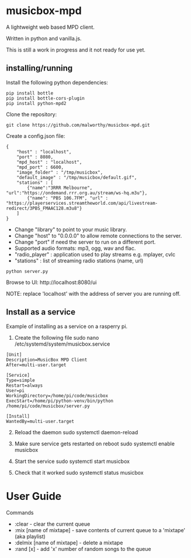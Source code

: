 # musicbox-mpd

A lightweight web based MPD client.

Written in python and vanilla.js.

This is still a work in progress and it not ready for use yet.

## installing/running

Install the following python dependencies:

```
pip install bottle
pip install bottle-cors-plugin
pip install python-mpd2
```

Clone the repository:

```
git clone https://github.com/malworthy/musicbox-mpd.git
```

Create a config.json file:

```
{
    "host" : "localhost",
    "port" : 8080,
    "mpd_host" : "localhost",
    "mpd_port" : 6600,
    "image_folder" : "/tmp/musicbox",
    "default_image" : "/tmp/musicbox/default.gif",
    "stations" : [
        {"name":"3RRR Melbourne", "url":"https://ondemand.rrr.org.au/stream/ws-hq.m3u"},
        {"name": "PBS 106.7FM", "url" : "https://playerservices.streamtheworld.com/api/livestream-redirect/3PBS_FMAAC128.m3u8"}
    ]
}
```

- Change "library" to point to your music library.
- Change "host" to "0.0.0.0" to allow remote connections to the server.
- Change "port" if need the server to run on a different port.
- Supported audio formats: mp3, ogg, wav and flac.
- "radio_player" : application used to play streams e.g. mplayer, cvlc
- "stations" : list of streaming radio stations (name, url)

```
python server.py
```

Browse to UI:
http://localhost:8080/ui

NOTE: replace 'localhost' with the address of server you are running off.

## Install as a service

Example of installing as a service on a rasperry pi.

1. Create the following file
   sudo nano /etc/systemd/system/musicbox.service

```
[Unit]
Description=MusicBox MPD Client
After=multi-user.target

[Service]
Type=simple
Restart=always
User=pi
WorkingDirectory=/home/pi/code/musicbox
ExecStart=/home/pi/python-venv/bin/python /home/pi/code/musicbox/server.py

[Install]
WantedBy=multi-user.target
```

2. Reload the daemon
   sudo systemctl daemon-reload

3. Make sure service gets restarted on reboot
   sudo systemctl enable musicbox

4. Start the service
   sudo systemctl start musicbox

5. Check that it worked
   sudo systemctl status musicbox

# User Guide

Commands

- :clear - clear the current queue
- :mix [name of mixtape] - save contents of current queue to a 'mixtape' (aka playlist)
- :delmix [name of mixtape] - delete a mixtape
- :rand [x] - add 'x' number of random songs to the queue
